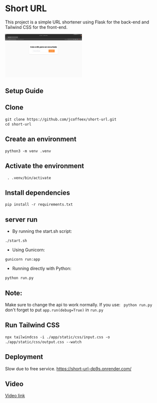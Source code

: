 # Short URL

This project is a simple URL shortener using Flask for the back-end and Tailwind CSS for the front-end.

<img src='screenshot.png' width='50%'/>

## Setup Guide

## Clone

```
git clone https://github.com/jcoffeex/short-url.git
cd short-url
```

## Create an environment

```
python3 -m venv .venv
```

## Activate the environment

```
 . .venv/bin/activate
```

## Install dependencies

```
pip install -r requirements.txt
```

## server run

- By running the start.sh script:

```
./start.sh
```

- Using Gunicorn:

```
gunicorn run:app
```

- Running directly with Python:

```
python run.py
```

## Note:

Make sure to change the api to work normally. If you use: ` python run.py` don't forget to put `app.run(debug=True)` in `run.py`

## Run Tailwind CSS

```
npx tailwindcss -i ./app/static/css/input.css -o ./app/static/css/output.css --watch
```

## Deployment

Slow due to free service.
https://short-url-dp9s.onrender.com/

## Video

<a href='https://fqvdbgearwiwcebrpbop.supabase.co/storage/v1/object/public/file/short-url.mp4'>Video link<a/>
